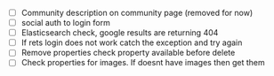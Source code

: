 - [ ] Community description on community page (removed for now)
- [ ] social auth to login form
- [ ] Elasticsearch check, google results are returning 404
- [ ] If rets login does not work catch the exception and try again
- [ ] Remove properties check property available before delete
- [ ] Check properties for images. If doesnt have images then get them 
